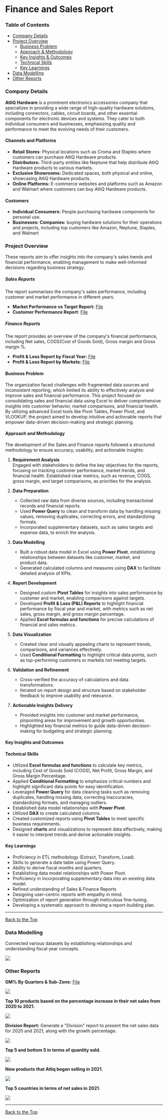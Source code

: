 # Finance and Sales Report

### Table of Contents
* [Company Details](#company-details)
* [Project Overview](#project-overview)
    * [Business Problem](#business-problem)
    * [Approach & Methodology](#approach-and-methodology)
    * [Key Insights & Outcomes](#key-insights-and-outcomes)
    * [Technical Skills](#technical-skills)
    * [Key Learnings](#key-learnings)
* [Data Modelling](#data-modelling)
* [Other Reports](#other-reports)
 
### Company Details
**AtliQ Hardware** is a prominent electronics accessories company that specializes in providing a wide range of high-quality hardware solutions, including connectors, cables, circuit boards, and other essential components for electronic devices and systems. They cater to both individual consumers and businesses, emphasizing quality and performance to meet the evolving needs of their customers.

#### Channels and Platforms
* **Retail Stores**: Physical locations such as Croma and Staples where customers can purchase AtliQ Hardware products.
* **Distributors:** Third-party entities like Neptune that help distribute AtliQ Hardware products to various markets.
* **Exclusive Showrooms:** Dedicated spaces, both physical and online, showcasing AtliQ Hardware products.
* **Online Platforms:** E-commerce websites and platforms such as Amazon and Walmart where customers can buy AtliQ Hardware products.

#### Customers
* **Individual Consumers:** People purchasing hardware components for personal use. 
* **Businesses: Companies:** buying hardware solutions for their operations and projects, including top customers like Amazon, Neptune, Staples, and Walmart

### Project Overview
These reports aim to offer insights into the company's sales trends and financial performance, enabling management to make well-informed decisions regarding business strategy.

##### Sales Reports
The report summarises the company's sales performance, including customer and market performance in different years.
* **Market Performance vs Target Report:** [File](https://github.com/BaderNader321/Finance-Sales-Report/blob/103c045ceaf5f9f1138b531a3cd16306608aa39b/Sales%20Analysis/Market%20Performance%20vs%20Target%20Report.pdf)
* **Customer Performance Report**: [File](https://github.com/BaderNader321/Finance-Sales-Report/blob/103c045ceaf5f9f1138b531a3cd16306608aa39b/Sales%20Analysis/Customer%20Sales%20Performance%20Report.pdf)

##### Finance Reports
The report provides an overview of the company's financial performance, including Net sales, COGS(Cost of Goods Sold), Gross margin and Gross margin %.
* **Profit & Loss Report by Fiscal Year:** [File](https://github.com/BaderNader321/Finance-Sales-Report/blob/103c045ceaf5f9f1138b531a3cd16306608aa39b/Finance%20Analysis/P%26L%20Report%20by%20Fiscal%20Year%202.pdf)
* **Profit & Loss Report by Markets:** [File](https://github.com/BaderNader321/Finance-Sales-Report/blob/103c045ceaf5f9f1138b531a3cd16306608aa39b/Finance%20Analysis/P%26L%20Report%20by%20Markets.pdf)

#### Business Problem
The organization faced challenges with fragmented data sources and inconsistent reporting, which limited its ability to effectively analyze and improve sales and financial performance. This project focused on consolidating sales and financial data using Excel to deliver comprehensive insights into customer behavior, market comparisons, and financial health. By utilizing advanced Excel tools like Pivot Tables, Power Pivot, and VLOOKUP, the project aimed to develop intuitive and actionable reports that empower data-driven decision-making and strategic planning.

#### Approach and Methodology
The development of the Sales and Finance reports followed a structured methodology to ensure accuracy, usability, and actionable insights:

1. **Requirement Analysis**  
   Engaged with stakeholders to define the key objectives for the reports, focusing on tracking customer performance, market trends, and       financial health. Established clear metrics, such as revenue, COGS, gross margin, and target comparisons, as priorities for the analysis.

2. **Data Preparation**  
   - Collected raw data from diverse sources, including transactional records and financial reports.  
   - Used **Power Query** to clean and transform data by handling missing values, removing duplicates, correcting errors, and standardizing      formats.  
   - Incorporated supplementary datasets, such as sales targets and expense data, to enrich the analysis.  

3. **Data Modelling**  
   - Built a robust data model in Excel using **Power Pivot**, establishing relationships between datasets like customer, market, and    
     product data.  
   - Generated calculated columns and measures using **DAX** to facilitate detailed analysis of KPIs.  

4. **Report Development**  
   - Designed custom **Pivot Tables** for insights into sales performance by customer and market, enabling comparisons against targets.  
   - Developed **Profit & Loss (P&L) Reports** to highlight financial performance by fiscal year and market, with metrics such as net            sales, gross margin, and gross margin percentage.  
   - Applied **Excel formulas and functions** for precise calculations of financial and sales metrics.  

5. **Data Visualization**  
   - Created clear and visually appealing charts to represent trends, comparisons, and variances effectively.  
   - Used **Conditional Formatting** to highlight critical data points, such as top-performing customers or markets not meeting targets.  

6. **Validation and Refinement**  
   - Cross-verified the accuracy of calculations and data transformations.  
   - Iterated on report design and structure based on stakeholder feedback to improve usability and relevance.  

7. **Actionable Insights Delivery**  
   - Provided insights into customer and market performance, pinpointing areas for improvement and growth opportunities.  
   - Highlighted key financial metrics to guide data-driven decision-making for budgeting and strategic planning.  

#### Key Insights and Outcomes

#### Technical Skills 
- Utilized **Excel formulas and functions** to calculate key metrics, including Cost of Goods Sold (COGS), Net Profit, Gross Margin, and Gross Margin Percentage.  
- Applied **Conditional Formatting** to emphasize critical numbers and highlight significant data points for easy identification.  
- Leveraged **Power Query** for data cleaning tasks such as removing duplicates, handling missing data, correcting inaccuracies, standardizing formats, and managing outliers.
- Established data model relationships with **Power Pivot**.
- Utilized **DAX** to create calculated columns.
- Created customized reports using **Pivot Tables** to meet specific business requirements.  
- Designed **charts** and visualizations to represent data effectively, making it easier to interpret trends and derive actionable insights.  

#### Key Learnings
* Proficiency in ETL methodology (Extract, Transform, Load).
* Skills to generate a date table using Power Query.
* Ability to derive fiscal months and quarters.
* Establishing data model relationships with Power Pivot.
* Proficiency in incorporating supplementary data into an existing data model. 
* Refined understanding of Sales & Finance Reports
* Designing user-centric reports with empathy in mind.
* Optimization of report generation through meticulous fine-tuning.
* Developing a systematic approach to devising a report-building plan.

***

[Back to the Top](#finance-and-sales-report)

### Data Modelling
Connected various datasets by establishing relationships and understanding fiscal year concepts.

<img src="https://github.com/BaderNader321/Finance-Sales-Report/blob/226380e53b709bbc9c8f1e6a446343b28aa611d7/Data%20Modelling.png" class="center">

### Other Reports

**GM% By Quarters & Sub-Zone:** [File](https://github.com/BaderNader321/Finance-Sales-Report/blob/9d2ca4e8c3e5d353f463ffa7742bb4f0475e7583/Finance%20Analysis/P%26L%20Report%20(GM%25%20by%20Quarters%20%26%20Sub-Zone).pdf)

<img src="https://github.com/BaderNader321/Finance-Sales-Report/blob/5a607a685cd9eccb3fa8ea3f2610d6831fda6fca/GM%25%20by%20quarters%20and%20sub%20zone.png" class="center">

**Top 10 products based on the percentage increase in their net sales from 2020 to 2021.**

<img src="https://github.com/BaderNader321/Finance-Sales-Report/blob/9da3fe669dfbeff94a79c69610d351b143a196a2/Images/Final%20Report_page-0001.jpg" class="center">

**Division Report:** Generate a "Division" report to present the net sales data for 2020 and 2021, along with the growth percentage.

<img src="https://github.com/BaderNader321/Finance-Sales-Report/blob/9da3fe669dfbeff94a79c69610d351b143a196a2/Images/Final%20Report_page-0002.jpg" class="center">

**Top 5 and bottom 5 in terms of quantity sold.**

<img src="https://github.com/BaderNader321/Finance-Sales-Report/blob/9da3fe669dfbeff94a79c69610d351b143a196a2/Images/Final%20Report_page-0003.jpg" class="center">

**New products that Atliq began selling in 2021.**

<img src="https://github.com/BaderNader321/Finance-Sales-Report/blob/9da3fe669dfbeff94a79c69610d351b143a196a2/Images/Final%20Report_page-0004.jpg" class="center">

**Top 5 countries in terms of net sales in 2021.**

<img src="https://github.com/BaderNader321/Finance-Sales-Report/blob/9da3fe669dfbeff94a79c69610d351b143a196a2/Images/Final%20Report_page-0005.jpg" class="center">

***

[Back to the Top](#finance-and-sales-report)
